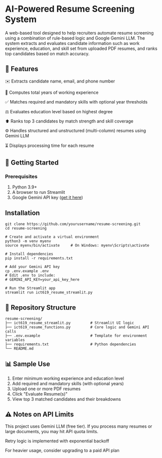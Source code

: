 # AI-Powered Resume Screening System

A web-based tool designed to help recruiters automate resume screening using a combination of rule-based logic and Google Gemini LLM. The system extracts and evaluates candidate information such as work experience, education, and skill set from uploaded PDF resumes, and ranks top candidates based on match accuracy.


## 🔧 Features

✉️ Extracts candidate name, email, and phone number

💼 Computes total years of working experience

✅ Matches required and mandatory skills with optional year thresholds

⚖️ Evaluates education level based on highest degree

⬆️ Ranks top 3 candidates by match strength and skill coverage

⚙ Handles structured and unstructured (multi-column) resumes using Gemini LLM

⏳ Displays processing time for each resume

## 🚀 Getting Started
### Prerequisites
1. Python 3.9+
2. A browser to run Streamlit
3. Google Gemini API key ([get it here](https://aistudio.google.com/app/apikey?_gl=1*5rkhh7*_ga*MjEyNzg2NjE1OC4xNzQyMzU1MjE4*_ga_P1DBVKWT6V*MTc0MjcxNzU0NC41LjAuMTc0MjcxNzU1NC41MC4wLjE0NzgzMDU3Nw..))

## Installation
```# Clone the repo
git clone https://github.com/yourusername/resume-screening.git
cd resume-screening

# Create and activate a virtual environment
python3 -m venv myenv
source myenv/bin/activate     # On Windows: myenv\Scripts\activate

# Install dependencies
pip install -r requirements.txt

# Add your Gemini API key
cp .env.example .env
# Edit .env to include:
# GEMINI_API_KEY=your_api_key_here

# Run the Streamlit app
streamlit run ict619_resume_streamlit.py
```

## 📂 Repository Structure
```
resume-screening/
├── ict619_resume_streamlit.py         # Streamlit UI logic
├── ict619_resume_functions.py         # Core logic and Gemini API calls
├── .env.example                       # Template for environment variables
├── requirements.txt                   # Python dependencies
└── README.md
```
## 📊 Sample Use

1. Enter minimum working experience and education level
2. Add required and mandatory skills (with optional years)
3. Upload one or more PDF resumes
4. Click "Evaluate Resume(s)"
5. View top 3 matched candidates and their breakdowns

## ⚠️ Notes on API Limits

This project uses Gemini LLM (free tier). If you process many resumes or large documents, you may hit API quota limits.

Retry logic is implemented with exponential backoff

For heavier usage, consider upgrading to a paid API plan

